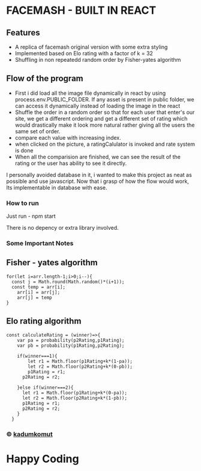 # FACEMASH - BUILT IN REACT

## Features

- A replica of facemash original version with some extra styling
- Implemented based on Elo rating with a factor of k = 32
- Shuffling in non repeatedd random order by Fisher-yates algorithm

## Flow of the program

- First i did load all the image file dynamically in react by using process.env.PUBLIC_FOLDER. If any asset is present in public folder, we can access it dynamically instead of loading the image in the react
- Shuffle the order in a random order so that for each user that enter's our site, we get a different ordering and get a different set of rating which would drastically make it look more natural rather giving all the users the same set of order.
- compare each value with increasing index.
- when clicked on the picture, a ratingCalulator is invoked and rate system is done
- When all the comparision are finished, we can see the result of the rating or the user has ability to see it directly.

I personally avoided database in it, i wanted to make this project as neat as possible and use javascript.
Now that i grasp of how the flow would work, Its implementable in database with ease.

### How to run

Just run  -  npm start

There is no depency or extra library involved.

### Some Important Notes

Fisher - yates algorithm
--------------------------
```
for(let i=arr.length-1;i>0;i--){
  const j = Math.round(Math.random()*(i+1));
  const temp = arr[i];
    arr[i] = arr[j];
    arr[j] = temp
}
```

Elo rating algorithm
----------------------
```
const calculateRating = (winner)=>{
    var pa = probability(p2Rating,p1Rating);
    var pb = probability(p1Rating,p2Rating);

    if(winner===1){
        let r1 = Math.floor(p1Rating+k*(1-pa));
        let r2 = Math.floor(p2Rating+k*(0-pb));
        p1Rating = r1;
      p2Rating = r2;

    }else if(winner===2){
      let r1 = Math.floor(p1Rating+k*(0-pa));
      let r2 = Math.floor(p2Rating+k*(1-pb));
      p1Rating = r1;
      p2Rating = r2;
    }
  }
 ```

### © [kadumkomut](https://kadmon47.github.io/kadumkomut/)

# Happy Coding

